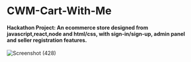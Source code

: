 # CWM-Cart-With-Me
#### Hackathon Project: An ecommerce store designed from javascript,react,node and html/css, with sign-in/sign-up, admin panel and seller registration features.


![Screenshot (428)](https://user-images.githubusercontent.com/75296875/133883545-4a19b592-f1fa-4b13-b767-319586acf310.png)

